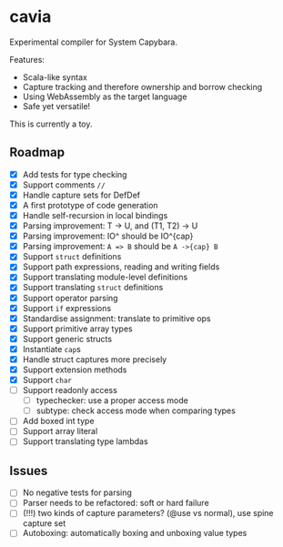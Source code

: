 # cavia

Experimental compiler for System Capybara.

Features:
- Scala-like syntax
- Capture tracking and therefore ownership and borrow checking
- Using WebAssembly as the target language
- Safe yet versatile!

This is currently a toy.

## Roadmap

- [x] Add tests for type checking
- [x] Support comments `//`
- [x] Handle capture sets for DefDef
- [x] A first prototype of code generation
- [x] Handle self-recursion in local bindings
- [x] Parsing improvement: T -> U, and (T1, T2) -> U
- [x] Parsing improvement: IO^ should be IO^{cap}
- [x] Parsing improvement: `A => B` should be `A ->{cap} B`
- [x] Support `struct` definitions
- [x] Support path expressions, reading and writing fields
- [x] Support translating module-level definitions
- [x] Support translating `struct` definitions
- [x] Support operator parsing
- [x] Support `if` expressions
- [x] Standardise assignment: translate to primitive ops
- [x] Support primitive array types
- [x] Support generic structs
- [x] Instantiate `cap`s
- [x] Handle struct captures more precisely
- [x] Support extension methods
- [x] Support `char`
- [ ] Support readonly access
  + [ ] typechecker: use a proper access mode
  + [ ] subtype: check access mode when comparing types
- [ ] Add boxed int type
- [ ] Support array literal
- [ ] Support translating type lambdas

## Issues

- [ ] No negative tests for parsing
- [ ] Parser needs to be refactored: soft or hard failure
- [ ] (!!!) two kinds of capture parameters? (@use vs normal), use spine capture set
- [ ] Autoboxing: automatically boxing and unboxing value types
